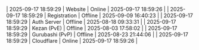 | 2025-09-17 18:59:29 | Website | Online | 2025-09-17 18:59:26 |
| 2025-09-17 18:59:29 | Registration | Offline | 2025-09-09 16:40:23 |
| 2025-09-17 18:59:29 | Auth Server | Offline | 2025-08-18 09:33:31 |
| 2025-09-17 18:59:29 | Kezan (PvE) | Offline | 2025-08-03 17:58:02 |
| 2025-09-17 18:59:29 | Gurubashi (PvP) | Offline | 2025-08-23 21:44:06 |
| 2025-09-17 18:59:29 | Cloudflare | Online | 2025-09-17 18:59:26 |
